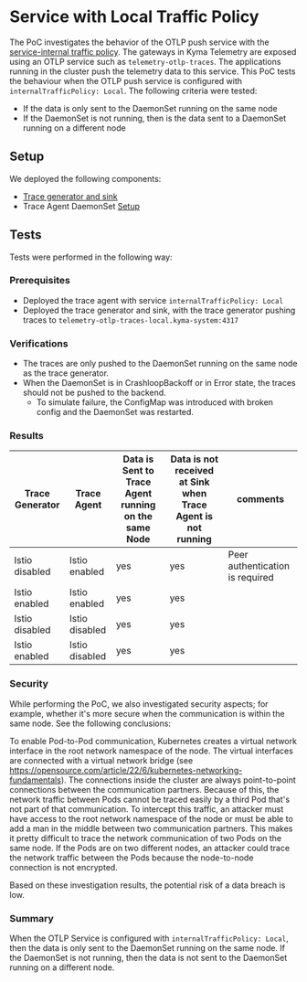 # Service with Local Traffic Policy

The PoC investigates the behavior of the OTLP push service with the [service-internal traffic policy](https://kubernetes.io/docs/concepts/services-networking/service-traffic-policy/#using-service-internal-traffic-policy).
The gateways in Kyma Telemetry are exposed using an OTLP service such as `telemetry-otlp-traces`.
The applications running in the cluster push the telemetry data to this service. This PoC tests the behaviour when the OTLP push service is configured with `internalTrafficPolicy: Local`.
The following criteria were tested:
- If the data is only sent to the DaemonSet running on the same node
- If the DaemonSet is not running, then is the data sent to a DaemonSet running on a different node

## Setup

We deployed the following components:
- [Trace generator and sink](./trace-gen.yaml)
- Trace Agent DaemonSet [Setup](./trace-agent.yaml)


## Tests
Tests were performed in the following way:
### Prerequisites
- Deployed the trace agent with service `internalTrafficPolicy: Local`
- Deployed the trace generator and sink, with the trace generator pushing traces to `telemetry-otlp-traces-local.kyma-system:4317`

### Verifications
- The traces are only pushed to the DaemonSet running on the same node as the trace generator.
- When the DaemonSet is in CrashloopBackoff or in Error state, the traces should not be pushed to the backend.
  - To simulate failure, the ConfigMap was introduced with broken config and the DaemonSet was restarted.


### Results

| Trace Generator | Trace Agent    | Data is Sent to Trace Agent running on the same Node | Data is not received at Sink when Trace Agent is not running | comments                        |
|-----------------|----------------|------------------------------------------------------|--------------------------------------------------------------|---------------------------------|
| Istio disabled  | Istio enabled  | yes                                                  | yes                                                          | Peer authentication is required |
| Istio  enabled  | Istio enabled  | yes                                                  | yes                                                          |                                 |
| Istio disabled  | Istio disabled | yes                                                  | yes                                                          |                                 |
| Istio enabled   | Istio disabled | yes                                                  | yes                                                          |                                 |


### Security
While performing the PoC, we also investigated security aspects; for example, whether it's more secure when the communication is within the same node. 
See the following conclusions:

To enable Pod-to-Pod communication, Kubernetes creates a virtual network interface in the root network namespace of the node. The virtual interfaces are connected with a virtual network bridge (see https://opensource.com/article/22/6/kubernetes-networking-fundamentals). The connections inside the cluster are always point-to-point connections between the communication partners. Because of this, the network traffic between Pods cannot be traced easily by a third Pod that's not part of that communication. To intercept this traffic, an attacker must have access to the root network namespace of the node or must be able to add a man in the middle between two communication partners. This makes it pretty difficult to trace the network communication of two Pods on the same node. If the Pods are on two different nodes, an attacker could trace the network traffic between the Pods because the node-to-node connection is not encrypted.

Based on these investigation results, the potential risk of a data breach is low.


### Summary

When the OTLP Service is configured with `internalTrafficPolicy: Local`, then the data is only sent to the DaemonSet running on the same node. If the DaemonSet is not running, then the data is not sent to the DaemonSet running on a different node.


